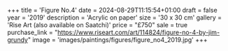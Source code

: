 +++
title = 'Figure No.4'
date = 2024-08-29T11:15:54+01:00
draft = false
year = '2019'
description = 'Acrylic on paper'
size = '30 x 30 cm'
gallery = 'Rise Art (also available on Saatchi)'
price = "£750"
sale = true
purchase_link = "https://www.riseart.com/art/114824/figure-no-4-by-jim-grundy"
image = 'images/paintings/figures/figure_no4_2019.jpg'
+++
